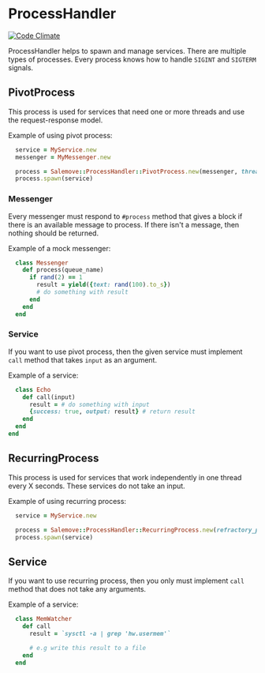 # ProcessHandler

[![Code Climate](https://codeclimate.com/repos/52a5fa01c7f3a371ec000eb9/badges/bccf2752f4f1f145d0b1/gpa.png)](https://codeclimate.com/repos/52a5fa01c7f3a371ec000eb9/feed)

ProcessHandler helps to spawn and manage services. There are multiple types of processes. Every process knows how to handle `SIGINT` and `SIGTERM` signals.

## PivotProcess
This process is used for services that need one or more threads and use the request-response model.

Example of using pivot process:
```ruby
  service = MyService.new
  messenger = MyMessenger.new

  process = Salemove::ProcessHandler::PivotProcess.new(messenger, threads_count: 5)
  process.spawn(service)
```

### Messenger
Every messenger must respond to `#process` method that gives a block if there is an available message to process. If there isn't a message, then nothing should be returned.

Example of a mock messenger:
```ruby
  class Messenger
    def process(queue_name)
      if rand(2) == 1
        result = yield({text: rand(100).to_s})
        # do something with result
      end
    end
  end
```

### Service
If you want to use pivot process, then the given service must implement `call` method that takes `input` as an argument.

Example of a service:
```ruby
  class Echo
    def call(input)
      result = # do something with input
      {success: true, output: result} # return result
    end
  end
end
```

## RecurringProcess
This process is used for services that work independently in one thread every X seconds. These services do not take an input.

Example of using recurring process:
```ruby
  service = MyService.new

  process = Salemove::ProcessHandler::RecurringProcess.new(refractory_period: 30)
  process.spawn(service)
```

## Service
If you want to use recurring process, then you only must implement `call` method that does not take any arguments.

Example of a service:
```ruby
  class MemWatcher
    def call
      result = `sysctl -a | grep 'hw.usermem'`

      # e.g write this result to a file
    end
  end
```
